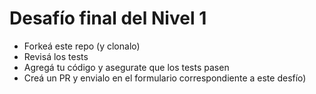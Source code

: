 # Desafío final del Nivel 1

- Forkeá este repo (y clonalo)
- Revisá los tests
- Agregá tu código y asegurate que los tests pasen
- Creá un PR y envialo en el formulario correspondiente a este desfío)

